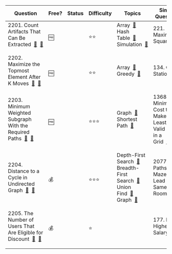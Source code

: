 | Question                                                                                                                                                                                                                                                                          | Free? | Status | Difficulty | Topics                                                                                                                                                                                                                                                                                                                                              | Similar Questions                                                                                                                                                                                                                                                                             |
| --------------------------------------------------------------------------------------------------------------------------------------------------------------------------------------------------------------------------------------------------------------------------------- | ----- | ------ | ---------- | --------------------------------------------------------------------------------------------------------------------------------------------------------------------------------------------------------------------------------------------------------------------------------------------------------------------------------------------------- | --------------------------------------------------------------------------------------------------------------------------------------------------------------------------------------------------------------------------------------------------------------------------------------------- |
| <dl><dt>2201. Count Artifacts That Can Be Extracted&nbsp;&nbsp;[:link:](https://leetcode.com/problems/count-artifacts-that-can-be-extracted)&nbsp;&nbsp;[:memo:](../Notes/Questions/2201__count-artifacts-that-can-be-extracted)</dt></dl>                                        | 🆓    |        | ⭐️⭐️       | <dl><dt>Array&nbsp;&nbsp;[:link:](https://leetcode.com/tag/array)</dt><dt>Hash Table&nbsp;&nbsp;[:link:](https://leetcode.com/tag/hash-table)</dt><dt>Simulation&nbsp;&nbsp;[:link:](https://leetcode.com/tag/simulation)</dt></dl>                                                                                                                 | <dl><dt>221. Maximal Square&nbsp;&nbsp;[:link:](https://leetcode.com/problems/maximal-square)&nbsp;&nbsp;[:memo:](../Notes/Questions/0221__maximal-square)</dt></dl>                                                                                                                          |
| <dl><dt>2202. Maximize the Topmost Element After K Moves&nbsp;&nbsp;[:link:](https://leetcode.com/problems/maximize-the-topmost-element-after-k-moves)&nbsp;&nbsp;[:memo:](../Notes/Questions/2202__maximize-the-topmost-element-after-k-moves)</dt></dl>                         | 🆓    |        | ⭐️⭐️       | <dl><dt>Array&nbsp;&nbsp;[:link:](https://leetcode.com/tag/array)</dt><dt>Greedy&nbsp;&nbsp;[:link:](https://leetcode.com/tag/greedy)</dt></dl>                                                                                                                                                                                                     | <dl><dt>134. Gas Station&nbsp;&nbsp;[:link:](https://leetcode.com/problems/gas-station)&nbsp;&nbsp;[:memo:](../Notes/Questions/0134__gas-station)</dt></dl>                                                                                                                                   |
| <dl><dt>2203. Minimum Weighted Subgraph With the Required Paths&nbsp;&nbsp;[:link:](https://leetcode.com/problems/minimum-weighted-subgraph-with-the-required-paths)&nbsp;&nbsp;[:memo:](../Notes/Questions/2203__minimum-weighted-subgraph-with-the-required-paths)</dt></dl>    | 🆓    |        | ⭐️⭐️⭐️     | <dl><dt>Graph&nbsp;&nbsp;[:link:](https://leetcode.com/tag/graph)</dt><dt>Shortest Path&nbsp;&nbsp;[:link:](https://leetcode.com/tag/shortest-path)</dt></dl>                                                                                                                                                                                       | <dl><dt>1368. Minimum Cost to Make at Least One Valid Path in a Grid&nbsp;&nbsp;[:link:](https://leetcode.com/problems/minimum-cost-to-make-at-least-one-valid-path-in-a-grid)&nbsp;&nbsp;[:memo:](../Notes/Questions/1368__minimum-cost-to-make-at-least-one-valid-path-in-a-grid)</dt></dl> |
| <dl><dt>2204. Distance to a Cycle in Undirected Graph&nbsp;&nbsp;[:link:](https://leetcode.com/problems/distance-to-a-cycle-in-undirected-graph)&nbsp;&nbsp;[:memo:](../Notes/Questions/2204__distance-to-a-cycle-in-undirected-graph)</dt></dl>                                  | 💰    |        | ⭐️⭐️⭐️     | <dl><dt>Depth-First Search&nbsp;&nbsp;[:link:](https://leetcode.com/tag/depth-first-search)</dt><dt>Breadth-First Search&nbsp;&nbsp;[:link:](https://leetcode.com/tag/breadth-first-search)</dt><dt>Union Find&nbsp;&nbsp;[:link:](https://leetcode.com/tag/union-find)</dt><dt>Graph&nbsp;&nbsp;[:link:](https://leetcode.com/tag/graph)</dt></dl> | <dl><dt>2077. Paths in Maze That Lead to Same Room&nbsp;&nbsp;[:link:](https://leetcode.com/problems/paths-in-maze-that-lead-to-same-room)&nbsp;&nbsp;[:memo:](../Notes/Questions/2077__paths-in-maze-that-lead-to-same-room)</dt></dl>                                                       |
| <dl><dt>2205. The Number of Users That Are Eligible for Discount&nbsp;&nbsp;[:link:](https://leetcode.com/problems/the-number-of-users-that-are-eligible-for-discount)&nbsp;&nbsp;[:memo:](../Notes/Questions/2205__the-number-of-users-that-are-eligible-for-discount)</dt></dl> | 💰    |        | ⭐️         | <dl></dl>                                                                                                                                                                                                                                                                                                                                           | <dl><dt>177. Nth Highest Salary&nbsp;&nbsp;[:link:](https://leetcode.com/problems/nth-highest-salary)&nbsp;&nbsp;[:memo:](../Notes/Questions/0177__nth-highest-salary)</dt></dl>                                                                                                              |